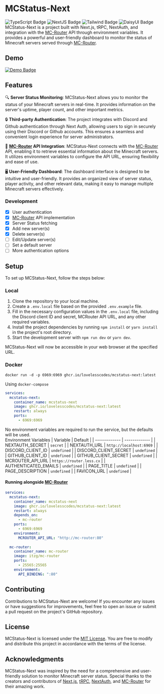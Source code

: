 # MCStatus-Next
![TypeScript Badge](https://img.shields.io/badge/typescript-3178C6?style=for-the-badge&logo=typescript&logoColor=white)
![NextJS Badge](https://img.shields.io/badge/next.js-000000?style=for-the-badge&logo=next.js&logoColor=white)
![Tailwind Badge](https://img.shields.io/badge/tailwind-06B6D4?style=for-the-badge&logo=tailwindcss&logoColor=white)
![DaisyUI Badge](https://img.shields.io/badge/daisyui-5A0EF8?style=for-the-badge&logo=daisyui&logoColor=white)   
MCStatus-Next is a project built with Next.js, tRPC, NextAuth, and integration with the [MC-Router](https://github.com/itzg/mc-router/) API through environment variables. It provides a powerful and user-friendly dashboard to monitor the status of Minecraft servers served through [MC-Router](https://github.com/itzg/mc-router/).    

## Demo
[![Demo Badge](https://img.shields.io/badge/demo_hosted_on-vercel-000000?style=for-the-badge&logo=vercel&logoColor=white)](https://mcstatus-next.vercel.app/)

## Features
🔍 **Server Status Monitoring**: MCStatus-Next allows you to monitor the status of your Minecraft servers in real-time. It provides information on the server's uptime, player count, and other important metrics.

🔒 **Third-party Authentication**: The project integrates with Discord and Github authentication through Next Auth, allowing users to sign in securely using their Discord or Github accounts. This ensures a seamless and convenient login experience for server administrators.

🔌 **[MC-Router](https://github.com/itzg/mc-router/) API Integration**: MCStatus-Next connects with the [MC-Router](https://github.com/itzg/mc-router/) API, enabling it to retrieve essential information about the Minecraft servers. It utilizes environment variables to configure the API URL, ensuring flexibility and ease of use.

🖥️ **User-Friendly Dashboard**: The dashboard interface is designed to be intuitive and user-friendly. It provides an organized view of server status, player activity, and other relevant data, making it easy to manage multiple Minecraft servers effectively.

### Development
- [x] User authentication
- [x] [MC-Router](https://github.com/itzg/mc-router/) API implementation
- [x] Server Status fetching
- [x] Add new server(s)
- [x] Delete server(s)
- [ ] Edit/Update server(s)
- [ ] Set a default server
- [ ] More authentication options

## Setup
To set up MCStatus-Next, follow the steps below:

### Local
1. Clone the repository to your local machine.
2. Create a `.env.local` file based on the provided `.env.example` file.
3. Fill in the necessary configuration values in the `.env.local` file, including the Discord client ID and secret, MCRouter API URL, and any other required variables.
4. Install the project dependencies by running `npm install` or `yarn install` in the project's root directory.
5. Start the development server with `npm run dev` or `yarn dev`.

MCStatus-Next will now be accessible in your web browser at the specified URL.

### Docker
`docker run -d -p 6969:6969 ghcr.io/lovelesscodes/mcstatus-next:latest`

Using `docker-compose`
```yml
services:
  mcstatus-next:
    container_name: mcstatus-next
    image: ghcr.io/lovelesscodes/mcstatus-next:latest
    restart: always
    ports:
      - 6969:6969
```
No environment variables are required to run the service, but the defaults will be used.   
Environment Variables
| Variable  | Default | 
| ------------- | ------------- |
| NEXTAUTH_SECRET  | `secret` |
| NEXTAUTH_URL     | `http://localhost:6969`  |
| DISCORD_CLIENT_ID | `undefined` |
| DISCORD_CLIENT_SECRET | `undefined` |
| GITHUB_CLIENT_ID | `undefined` |
| GITHUB_CLIENT_SECRET | `undefined` |
| MCROUTER_API_URL | `https://router.less.cx` |
| AUTHENTICATED_EMAILS | `undefined` |
| PAGE_TITLE | `undefined` |
| PAGE_DESCRIPTION | `undefined` |
| FAVICON_URL | `undefined` |

#### Running alongside [MC-Router](https://github.com/itzg/mc-router/)
```yml
services:
  mcstatus-next:
    container_name: mcstatus-next
    image: ghcr.io/lovelesscodes/mcstatus-next:latest
    restart: always
    depends_on:
      - mc-router
    ports:
      - 6969:6969
    environment:
      MCROUTER_API_URL: "http://mc-router:80"
  
  mc-router:
    container_name: mc-router
    image: itzg/mc-router
    ports:
      - 25565:25565
    environment:
      API_BINDING: ":80"
```

## Contributing
Contributions to MCStatus-Next are welcome! If you encounter any issues or have suggestions for improvements, feel free to open an issue or submit a pull request on the project's GitHub repository.

## License
MCStatus-Next is licensed under the [MIT License](LICENSE.md). You are free to modify and distribute this project in accordance with the terms of the license.

## Acknowledgments
MCStatus-Next was inspired by the need for a comprehensive and user-friendly solution to monitor Minecraft server status. Special thanks to the creators and contributors of [Next.js](https://github.com/vercel/next.js), [tRPC](https://github.com/trpc/trpc), [NextAuth](https://github.com/nextauthjs/next-auth), and [MC-Router](https://github.com/itzg/mc-router) for their amazing work.